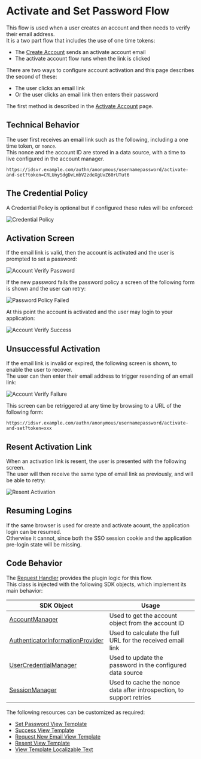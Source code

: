 # Activate and Set Password Flow

This flow is used when a user creates an account and then needs to verify their email address.\
It is a two part flow that includes the use of one time tokens:

- The [Create Account](create-account.md) sends an activate account email
- The activate account flow runs when the link is clicked

There are two ways to configure account activation and this page describes the second of these:

- The user clicks an email link
- Or the user clicks an email link then enters their password

The first method is described in the [Activate Account](activate-account.md) page.

## Technical Behavior

The user first receives an email link such as the following, including a one time token, or `nonce`.\
This nonce and the account ID are stored in a data source, with a time to live configured in the account manager.

```text
https://idsvr.example.com/authn/anonymous/usernamepassword/activate-and-set?token=CRLUnySdgDvLmbV2zdeXgUvZ60rUTut6
```

## The Credential Policy

A Credential Policy is optional but if configured these rules will be enforced:

![Credential Policy](images/shared/credential-policy.png)

## Activation Screen

If the email link is valid, then the account is activated and the user is prompted to set a password:

![Account Verify Password](images/activate-set-password/account-verify-password.png)

If the new password fails the password policy a screen of the following form is shown and the user can retry:

![Password Policy Failed](images/activate-set-password/password-policy-failed.png)

At this point the account is activated and the user may login to your application:

![Account Verify Success](images/activate-account/account-verify-success.png)

## Unsuccessful Activation

If the email link is invalid or expired, the following screen is shown, to enable the user to recover.\
The user can then enter their email address to trigger resending of an email link:

![Account Verify Failure](images/activate-account/account-verify-failure.png)

This screen can be retriggered at any time by browsing to a URL of the following form:

```text
https://idsvr.example.com/authn/anonymous/usernamepassword/activate-and-set?token=xxx
```

## Resent Activation Link

When an activation link is resent, the user is presented with the following screen.\
The user will then receive the same type of email link as previously, and will be able to retry:

![Resent Activation](images/activate-account/resent-activation.png)

## Resuming Logins

If the same browser is used for create and activate acount, the application login can be resumed.\
Otherwise it cannot, since both the SSO session cookie and the application pre-login state will be missing.

## Code Behavior

The [Request Handler](../src/main/java/io/curity/identityserver/plugin/usernamepassword/activateAccount/UsernamePasswordActivateAndSetPasswordRequestHandler.java) provides the plugin logic for this flow.\
This class is injected with the following SDK objects, which implement its main behavior:

| SDK Object | Usage |
| ---------- | ----- |
| [AccountManager](https://curity.io/docs/idsvr-java-plugin-sdk/latest/se/curity/identityserver/sdk/service/AccountManager.html) | Used to get the account object from the account ID |
| [AuthenticatorInformationProvider](https://curity.io/docs/idsvr-java-plugin-sdk/latest/se/curity/identityserver/sdk/service/authentication/AuthenticatorInformationProvider.html) | Used to calculate the full URL for the received email link |
| [UserCredentialManager](https://curity.io/docs/idsvr-java-plugin-sdk/latest/se/curity/identityserver/sdk/service/AccountManager.html) | Used to update the password in the configured data source |
| [SessionManager](https://curity.io/docs/idsvr-java-plugin-sdk/latest/se/curity/identityserver/sdk/service/SessionManager.html) | Used to cache the nonce data after introspection, to support retries |

The following resources can be customized as required:

- [Set Password View Template](../src/main/resources/templates/authenticator/username-password-authenticator/account-activation/set-password.vm)
- [Success View Template](../src/main/resources/templates/authenticator/username-password-authenticator/account-activation/success.vm)
- [Request New Email View Template](../src/main/resources/templates/authenticator/username-password-authenticator/account-activation/request-new-activation.vm)
- [Resent View Template](../src/main/resources/templates/authenticator/username-password-authenticator/account-activation/resent.vm)
- [View Template Localizable Text](../src/main/resources/messages/en/authenticator/username-password-authenticator/account-activation/messages)
